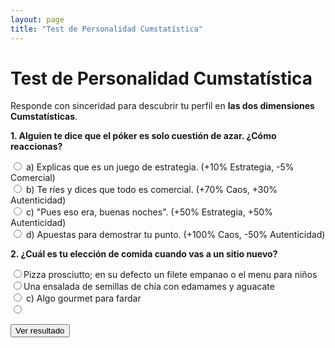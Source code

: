```yaml
---
layout: page
title: "Test de Personalidad Cumstatística"
---
```


# Test de Personalidad Cumstatística  

Responde con sinceridad para descubrir tu perfil en **las dos dimensiones Cumstatísticas**.

<form id="cumstatTest">
  <p><b>1. Alguien te dice que el póker es solo cuestión de azar. ¿Cómo reaccionas?</b></p>
  <input type="radio" name="q1" value="A:1,K:-0.5,C:0"> a) Explicas que es un juego de estrategia. (+10% Estrategia, -5% Comercial)<br>
  <input type="radio" name="q1" value="A:0,K:0.7,C:0.3"> b) Te ríes y dices que todo es comercial. (+70% Caos, +30% Autenticidad)<br>
  <input type="radio" name="q1" value="A:0.5,K:0,C:0.5"> c) "Pues eso era, buenas noches". (+50% Estrategia, +50% Autenticidad)<br>
  <input type="radio" name="q1" value="A:0,K:1,C:-0.5"> d) Apuestas para demostrar tu punto. (+100% Caos, -50% Autenticidad)<br>

  <p><b>2. ¿Cuál es tu elección de comida cuando vas a un sitio nuevo?</b></p>
  <input type="radio" name="q2" value="E:0.3,C:0.2,A:0">Pizza prosciutto; en su defecto un filete empanao o el menu para niños<br>
  <input type="radio" name="q2" value="E:0,C:0.2,A:0.8">Una ensalada de semillas de chía con edamames y aguacate<br>
  <input type="radio" name="q2" value="E:0.6,C:0,A:0.4"> c) Algo gourmet para fardar<br>
  <input type="radio" name="q2" value="E:0,C:0.7,A:-0.3"><br>

  <!-- Más preguntas aquí siguiendo el mismo formato -->

  <br>
  <button type="button" onclick="calcularResultado()">Ver resultado</button>
</form>

<h2 id="resultado"></h2>

<script>
function calcularResultado() {
    let dimensiones = { Estrategia: 0, Caos: 0, Comercial: 0, Autenticidad: 0 };
    let preguntas = document.querySelectorAll('input[type="radio"]:checked');

    preguntas.forEach(p => {
        let valores = p.value.split(",");
        valores.forEach(v => {
            let [clave, valor] = v.split(":");
            dimensiones[clave] += parseFloat(valor);
        });
    });

    let resultadoTexto = `
      🔵 **Estrategia: ${(dimensiones.Estrategia * 100).toFixed(1)}%** vs. **Caos: ${(dimensiones.Caos * 100).toFixed(1)}%**<br>
      🟢 **Comercial: ${(dimensiones.Comercial * 100).toFixed(1)}%** vs. **Autenticidad: ${(dimensiones.Autenticidad * 100).toFixed(1)}%**
    `;

    document.getElementById("resultado").innerHTML = resultadoTexto;
}
</script>

